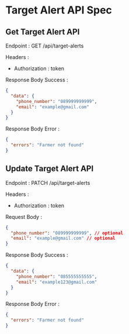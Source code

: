 # Target Alert API Spec

## Get Target Alert API

Endpoint : GET /api/target-alerts

Headers :

- Authorization : token

Response Body Success :

```json
{
  "data": {
    "phone_number": "089999999999",
    "email": "example@gmail.com"
  }
}
```

Response Body Error :

```json
{
  "errors": "Farmer not found"
}
```

## Update Target Alert API

Endpoint : PATCH /api/target-alerts

Headers :

- Authorization : token

Request Body :

```json
{
  "phone_number": "089999999999", // optional
  "email": "example@gmail.com" // optional
}
```

Response Body Success :

```json
{
  "data": {
    "phone_number": "085555555555",
    "email": "example123@gmail.com"
  }
}
```

Response Body Error :

```json
{
  "errors": "Farmer not found"
}
```
